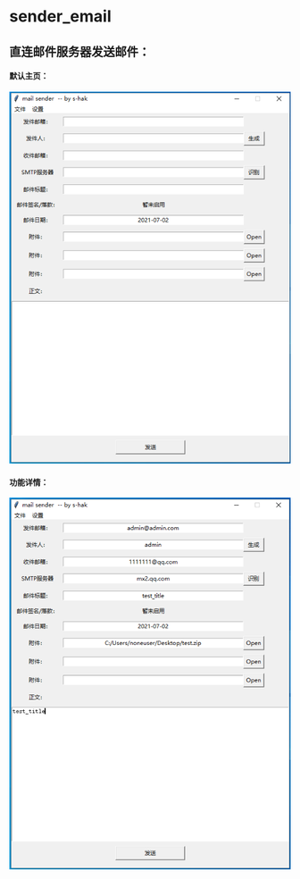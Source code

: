# sender_email

## 直连邮件服务器发送邮件：

#### 默认主页：
![image](https://github.com/S-Hak/mailsender/blob/main/images/1.png)

#### 功能详情：
![image](https://github.com/S-Hak/mailsender/blob/main/images/2.png)
